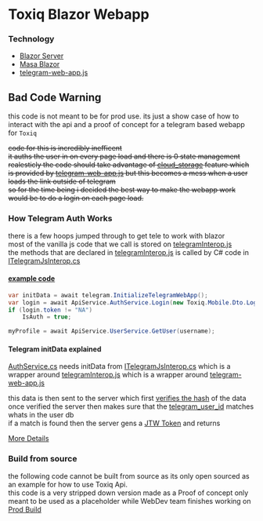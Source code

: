 # Toxiq Blazor Webapp

### Technology
- [Blazor Server](https://dotnet.microsoft.com/en-us/apps/aspnet/web-apps/blazor)
- [Masa Blazor](https://docs.masastack.com/blazor/getting-started/installation#)
- [telegram-web-app.js](https://telegram.org/js/telegram-web-app.js)

## Bad Code Warning
this code is not meant to be for prod use. its just a show case of how to interact with the api and a proof of concept for a telegram based webapp for ```Toxiq```

<del>code for this is incredibly inefficent     
it auths the user in on every page load and there is 0 state management
realesticly the code should take advantage of [cloud_storage](https://docs.telegram-mini-apps.com/packages/telegram-apps-sdk/components/cloud-storage) feature which is provided by [telegram-web-app.js](https://telegram.org/js/telegram-web-app.js) but this becomes a mess when a user loads the link outside of telegram  
so for the time being i decided the best way to make the webapp work would be to do a login on each page load. </del>



### How Telegram Auth Works
there is a few hoops jumped through to get tele to work with blazor  
most of the vanilla js code that we call is stored on [telegramInterop.js](/UnSocial.WebApp/wwwroot/js/telegramInterop.js)  
the methods that are declared in  [telegramInterop.js](/UnSocial.WebApp/wwwroot/js/telegramInterop.js) is called by C# code in  [ITelegramJsInterop.cs](/UnSocial.WebApp/Services/ITelegramJsInterop.cs)

#### [example code](https://github.com/FishieDotCom/Toxiq-Blazor-WebApp/blob/39dabb7909e6a690035e886cdaf2094566d49a51/UnSocial.WebApp/Pages/Profile.razor#L127)
``` C#
var initData = await telegram.InitializeTelegramWebApp();
var login = await ApiService.AuthService.Login(new Toxiq.Mobile.Dto.LoginDto { PhoneNumber = "str", OTP = initData });
if (login.token != "NA")
    IsAuth = true;

myProfile = await ApiService.UserService.GetUser(username);
```

#### Telegram initData explained
[AuthService.cs](/UnSocial.WebApp/Services/OnlineDataService/AuthService.cs) needs initData from [ITelegramJsInterop.cs](/UnSocial.WebApp/Services/ITelegramJsInterop.cs) which is a wrapper around [telegramInterop.js](/UnSocial.WebApp/wwwroot/js/telegramInterop.js) which is a wrapper around [telegram-web-app.js](https://telegram.org/js/telegram-web-app.js)

this data is then sent to the server which first [verifies the hash](https://core.telegram.org/bots/webapps#validating-data-received-via-the-mini-app) of the data  
once verified the server then makes sure that the [telegram_user_id](https://github.com/FishieDotCom/Toxiq-Legal/blob/main/Privacy%20Policy.md#information-we-collect-via-telegram-bot) matches whats in the user db  
if a match is found then the server gens a [JTW Token](https://github.com/FishieDotCom/Toxiq-API-Docs?tab=readme-ov-file#auth-schema) and returns


[More Details](https://github.com/FishieDotCom/Toxiq-API-Docs/blob/main/Endpoints/Login.md#login-via-telegram)



### Build from source
the following code cannot be built from source as its only open sourced as an example for how to use Toxiq Api.  
this code is a very stripped down version made as a Proof of concept only meant to be used as a placeholder while WebDev team finishes working on [Prod Build](https://github.com/FishieDotCom/toixiq-webapp)
